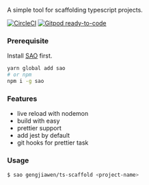 A simple tool for scaffolding typescript projects.

[![CircleCI](https://circleci.com/gh/gengjiawen/ts-scaffold.svg?style=svg)](https://circleci.com/gh/gengjiawen/ts-scaffold)
[![Gitpod ready-to-code](https://img.shields.io/badge/Gitpod-ready--to--code-blue?logo=gitpod)](https://gitpod.io/#https://github.com/gengjiawen/ts-scaffold)

### Prerequisite 
Install [SAO](https://github.com/saojs/sao) first.

```bash
yarn global add sao
# or npm
npm i -g sao
```

### Features
* live reload with nodemon
* build with easy
* prettier support
* add jest by default
* git hooks for prettier task

### Usage

``` bash
$ sao gengjiawen/ts-scaffold <project-name>
```
